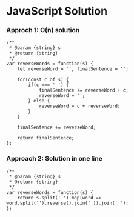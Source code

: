 
# JavaScript Solution


### Approch 1: O(n) solution

```JS
/**
 * @param {string} s
 * @return {string}
 */
var reverseWords = function(s) {
    let reverseWord = '', finalSentence = '';

    for(const c of s) {
        if(c === ' ') {
            finalSentence += reverseWord + c;
            reverseWord = '';
        } else {
            reverseWord = c + reverseWord;
        }
    }

    finalSentence += reverseWord;

    return finalSentence;
};
```

### Approach 2: Solution in one line

```JS
/**
 * @param {string} s
 * @return {string}
 */
var reverseWords = function(s) {
    return s.split(' ').map(word => word.split('').reverse().join('')).join(' ');
};
```



